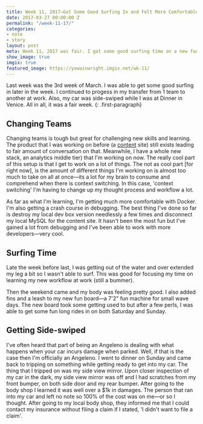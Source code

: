 ```yaml
---
title: Week 11, 2017—Got Some Good Surfing In and Felt More Comfortable In My Roll
date: 2017-03-27 00:00:00 Z
permalink: "/week-11-17/"
categories:
- note
- story
layout: post
meta: Week 11, 2017 was fair. I got some good surfing time on a new fun board and I felt more comfortable in my new position at work.
show_image: true
imgix: true
featured_image: https://yowainwright.imgix.net/wk-11/
---
```


Last week was the 3rd week of March. I was able to get some good surfing in later in the week. I continued to progess in my transfer from 1 team to another at work. Also, my car was side-swiped while I was at Dinner in Venice. All in all, it was a fair week.
{: .first-paragraph}

## Changing Teams

Changing teams is tough but great for challenging new skills and learning. The product that I was working on before (a [content](https://content.dollarshaveclub.com/) site) still exists leading to fair amount of conversation on that. Meanwhile, I have a whole new stack, an analytics middle tier) that I'm working on now. The really cool part of this setup is that I get to work on a lot of things. The not as cool part [for right now], is the amount of different things I'm working on is almost too much to take on all at once—its a lot for my brain to consume and comprehend when there is context switching. In this case, 'context switching' I'm having to change up my thought process and workflow a lot. 

As far as what I'm learning, I'm getting much more comfortable with Docker. I'm also getting a crash course in debugging. The best thing I've done so far is destroy my local dev box version needlessly a few times and disconnect my local MySQL for the content site. It hasn't been the most fun but I've gained a lot from debugging and I've been able to work with more developers—very cool.

## Surfing Time

Late the week before last, I was getting out of the water and over extended my leg a bit so I wasn't able to surf. This was good for focusing my time on learning my new workflow at work (still a bummer). 

Then the weekend came and my body was feeling pretty good. I also added fins and a leash to my new fun board—a 7'2" fun machine for small wave days. The new board took some getting used to but after a few perls, I was able to get some fun long rides in on both Saturday and Sunday. 

## Getting Side-swiped

I've often heard that part of being an Angeleno is dealing with what happens when your car incurs damage when parked. Well, if that is the case then I'm officially an Angeleno. I went to dinner on Sunday and came back to tripping on something while getting ready to get into my car. The thing that I tripped on was my side view mirror. Upon closer inspection of my car in the dark, my side view mirror was off and I had scratches from my front bumper, on both side door and my rear bumper. After going to the body shop I learned it was well over a $1k in damages. The person that ran into my car and left no note so 100% of the cost was on me—or so I thought. After going to my local body shop, they informed me that I could contact my insurance without filing a claim if I stated, 'I didn't want to file a claim'. 

